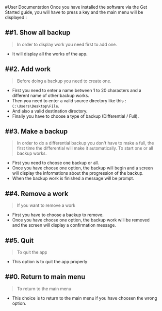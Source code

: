 #User Documentation
Once you have installed the software via the Get Started guide, you will have to press a key and the main menu will be displayed :

##1. Show all backup
-----------------
> In order to display work you need first to add one.
* It will display all the works of the app.

##2. Add work
-----------------
> Before doing a backup you need to create one.
* First you need to enter a name between 1 to 20 characters and a different name of other backup works.
* Then you need to enter a valid source directory like this : `C:\Users\Desktop\File`.
* And also a valid destination directory.
* Finally you have to choose a type of backup (Differential / Full).

##3. Make a backup
-----------------
> In order to do a differential backup you don't have to make a full, the first time the differential will make it automatically.
> To start one or all backup works.
* First you need to choose one backup or all.
* Once you have choose one option, the backup will begin and a screen will display the informations about the progression of the backup.
* When the backup work is finished a message will be prompt.

##4. Remove a work
-----------------
> If you want to remove a work
* First you have to choose a backup to remove.
* Once you have choose one option, the backup work will be removed and the screen will display a confirmation message.

##5. Quit
-----------------
> To quit the app
* This option is to quit the app properly

##0. Return to main menu
-----------------
> To return to the main menu
* This choice is to return to the main menu if you have choosen the wrong option.
